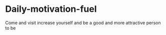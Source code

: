 # Daily-motivation-fuel
Come and visit increase yourself and be a good and more attractive person to be 
